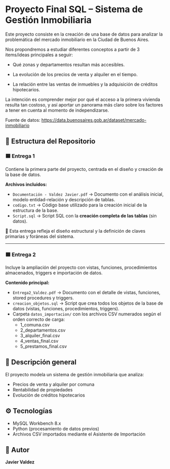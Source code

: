 # Proyecto Final SQL – Sistema de Gestión Inmobiliaria

Este proyecto consiste en la creación de una base de datos para analizar la problemática del mercado inmobiliario en la Ciudad de Buenos Aires.

Nos propondremos a estudiar diferentes conceptos a partir de 3 items/ideas principales a seguir:

- Qué zonas y departamentos resultan más accesibles.

- La evolución de los precios de venta y alquiler en el tiempo.

- La relación entre las ventas de inmuebles y la adquisición de créditos hipotecarios.

La intención es comprender mejor por qué el acceso a la primera vivienda resulta tan costoso, 
y así aportar un panorama más claro sobre los factores a tener en cuenta al momento de independizarse.

Fuente de datos: https://data.buenosaires.gob.ar/dataset/mercado-inmobiliario

## 📁 Estructura del Repositorio

### 🟦 **Entrega 1**
Contiene la primera parte del proyecto, centrada en el diseño y creación de la base de datos.

**Archivos incluidos:**
- `Documentación - Valdez Javier.pdf` → Documento con el análisis inicial, modelo entidad-relación y descripción de tablas.  
- `codigo.txt` → Código base utilizado para la creación inicial de la estructura de la base.  
- `Script.sql` → Script SQL con la **creación completa de las tablas** (sin datos).

📌 Esta entrega refleja el diseño estructural y la definición de claves primarias y foráneas del sistema.

---

### 🟩 **Entrega 2**
Incluye la ampliación del proyecto con vistas, funciones, procedimientos almacenados, triggers e importación de datos.

**Contenido principal:**
- `Entrega2_Valdez.pdf` → Documento con el detalle de vistas, funciones, stored procedures y triggers.  
- `creacion_objetos.sql` → Script que crea todos los objetos de la base de datos (vistas, funciones, procedimientos, triggers).  
- Carpeta `datos_importacion/` con los archivos CSV numerados según el orden correcto de carga:
  - 1_comuna.csv
  - 2_departamentos.csv
  - 3_alquiler_final.csv
  - 4_ventas_final.csv
  - 5_prestamos_final.csv

## 🧱 Descripción general
El proyecto modela un sistema de gestión inmobiliaria que analiza:
- Precios de venta y alquiler por comuna
- Rentabilidad de propiedades
- Evolución de créditos hipotecarios

## ⚙️ Tecnologías
- MySQL Workbench 8.x
- Python (procesamiento de datos previos)
- Archivos CSV importados mediante el Asistente de Importación

## 📩 Autor
**Javier Valdez**
